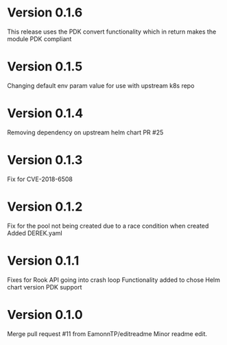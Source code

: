 # Version 0.1.6

This release uses the PDK convert functionality which in return makes the module PDK compliant

# Version 0.1.5

Changing default env param value for use with upstream k8s repo

# Version 0.1.4

Removing dependency on upstream helm chart PR #25

# Version 0.1.3

Fix for CVE-2018-6508

# Version 0.1.2

Fix for the pool not being created due to a race condition when created
Added DEREK.yaml

# Version 0.1.1

Fixes for Rook API going into crash loop
Functionality added to chose Helm chart version
PDK support

# Version 0.1.0

Merge pull request #11 from EamonnTP/editreadme
Minor readme edit.
